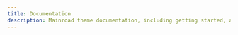 ```yaml
---
title: Documentation
description: Mainroad theme documentation, including getting started, archives, and FAQ.
---
```

